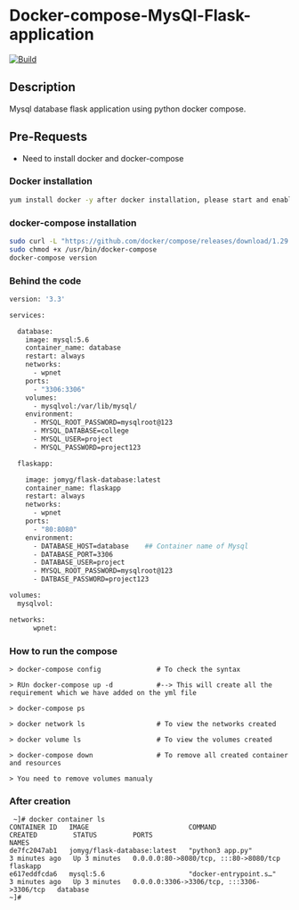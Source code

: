 # Docker-compose-MysQl-Flask-application

[![Build](https://travis-ci.org/joemccann/dillinger.svg?branch=master)](https://travis-ci.org/joemccann/dillinger)


## Description

Mysql database flask application using python docker compose.

## Pre-Requests
- Need to install docker and docker-compose

### Docker installation 

```sh
yum install docker -y after docker installation, please start and enable it
```
### docker-compose installation

```sh
sudo curl -L "https://github.com/docker/compose/releases/download/1.29.2/docker-compose-$(uname -s)-$(uname -m)" -o /usr/bin/docker-compose
sudo chmod +x /usr/bin/docker-compose
docker-compose version   
```

### Behind the code

```sh
version: '3.3'

services:

  database:
    image: mysql:5.6
    container_name: database
    restart: always
    networks:
      - wpnet
    ports:
      - "3306:3306"
    volumes:
      - mysqlvol:/var/lib/mysql/
    environment:
      - MYSQL_ROOT_PASSWORD=mysqlroot@123
      - MYSQL_DATABASE=college
      - MYSQL_USER=project
      - MYSQL_PASSWORD=project123

  flaskapp:

    image: jomyg/flask-database:latest
    container_name: flaskapp
    restart: always
    networks:
      - wpnet
    ports:
      - "80:8080"
    environment:
      - DATABASE_HOST=database    ## Container name of Mysql
      - DATABASE_PORT=3306
      - DATABASE_USER=project
      - MYSQL_ROOT_PASSWORD=mysqlroot@123
      - DATBASE_PASSWORD=project123

volumes:
  mysqlvol:

networks:
      wpnet:
```

### How to run the compose
```
> docker-compose config              # To check the syntax

> RUn docker-compose up -d           #--> This will create all the requirement which we have added on the yml file

> docker-compose ps   
           
> docker network ls                  # To view the networks created

> docker volume ls                   # To view the volumes created

> docker-compose down                # To remove all created container and resources

> You need to remove volumes manualy 
```
### After creation
```
 ~]# docker container ls
CONTAINER ID   IMAGE                         COMMAND                  CREATED         STATUS         PORTS                                       NAMES
de7fc2047ab1   jomyg/flask-database:latest   "python3 app.py"         3 minutes ago   Up 3 minutes   0.0.0.0:80->8080/tcp, :::80->8080/tcp       flaskapp
e617eddfcda6   mysql:5.6                     "docker-entrypoint.s…"   3 minutes ago   Up 3 minutes   0.0.0.0:3306->3306/tcp, :::3306->3306/tcp   database
~]#
```
